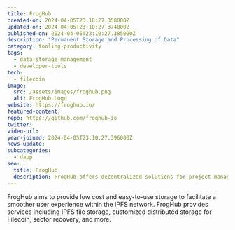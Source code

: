 ```yaml
---
title: FrogHub
created-on: 2024-04-05T23:10:27.358000Z
updated-on: 2024-04-05T23:10:27.374000Z
published-on: 2024-04-05T23:10:27.385000Z
description: "Permanent Storage and Processing of Data"
category: tooling-productivity
tags:
  - data-storage-management
  - developer-tools
tech:
  - filecoin
image:
  src: /assets/images/froghub.png
  alt: FrogHub Logo
website: https://froghub.io/
featured-content:
repo: https://github.com/froghub-io
twitter:
video-url:
year-joined: 2024-04-05T23:10:27.396000Z
news-update:
subcategories:
  - dapp
seo:
  title: FrogHub
  description: FrogHub offers decentralized solutions for project management and collaboration.
---
```


FrogHub aims to provide low cost and easy-to-use storage to facilitate a smoother user experience within the IPFS network. FrogHub provides services including IPFS file storage, customized distributed storage for Filecoin, sector recovery, and more.
